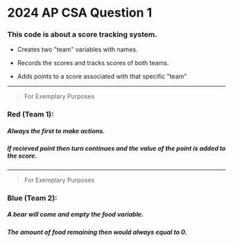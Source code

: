 # 2024 AP CSA Question 1

### This code is about a score tracking system.
  -  Creates two "team" variables with names.
  *  Records the scores and tracks scores of both teams.   
  +  Adds points to a score associated with that specific "team"
 ____________________________________________________________________
> For Exemplary Purposes
### Red (Team 1):

##### Always the first to make actions.
##### If recieved point then turn continues and the value of the point is added to the score.
____________________________________________________________________
> For Exemplary Purposes
### Blue (Team 2):

##### A bear will come and empty the food variable.
##### The amount of food remaining then would always equal to 0.

